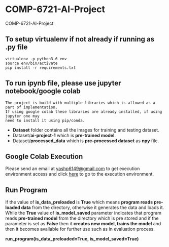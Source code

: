 # COMP-6721-AI-Project
COMP-6721-AI-Project

## To setup virtualenv if not already if running as .py file
    
    virtualenv -p python3.6 env
    source env/bin/activate
    pip install -r requirements.txt

## To run ipynb file, please use jupyter notebook/google colab
    
    The project is build with multiple libraries which is allowed as a part of implementation.
    If using google colab these libraries are already installed, if using jupyter one may
    need to install it using pip/conda.
    
- **Dataset** folder contains all the images for training and testing dataset.
- Dataset/**ai-project-1** which is **pre-trained model**.
- Dataset/**processed_data** which is **pre-processed dataset** as **npy** file.

## Google Colab Execution

Please send an email at yashp6149@gmail.com to get execution environment access and click [here](https://colab.research.google.com/drive/1zqfS3bsUsyRtrd5FbzsXVMOLYhDcDM4Q#scrollTo=6Rdb5-xERu8u) to go to the execution environment.

## Run Program

If the value of **is_data_preloaded** is **True** which means **program reads pre-loaded data** from the directory, otherwise it generates
the data and loads it. While the **True** value of **is_model_saved** parameter indicates that
program reads **pre-trained model** from the directory which is pre stored and if the parameter is set as 
**False** then it **creates new model, trains the model** and then it becomes available for further use such as in evaluation process.

**run_program(is_data_preloaded=True, is_model_saved=True)**
